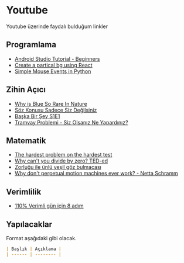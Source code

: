 # Youtube

Youtube üzerinde faydalı bulduğum linkler

## Programlama

* [Android Studio Tutorial - Beginners](https://www.youtube.com/playlist?list=PLaoF-xhnnrRWHtmb8ZGmu8N4Wl2Zr26V7)
* [Create a partical bg using React](https://www.youtube.com/channel/UCO9YTlADpKkIeUGwbAWBHLQ)
* [Simple Mouse Events in Python](https://www.youtube.com/watch?v=2BXr9U6ZL8Y&list=PL1m1AtfGwsxmZJrHCNQUFufwK4qJBf_ia&index=2&t=0s)

## Zihin Açıcı

* [Why is Blue So Rare In Nature](https://www.youtube.com/watch?v=3g246c6Bv58&list=PL1m1AtfGwsxlQeqLs8DAN1eAhx0MT2QVz&index=2&t=0s)
* [Söz Konusu Sadece Siz Değilsiniz](https://www.youtube.com/watch?v=csOFdIShKqk&list=PL1m1AtfGwsxlQeqLs8DAN1eAhx0MT2QVz&index=3&t=0s)
* [Başka Bir Şey S1E1](https://www.youtube.com/channel/UC2lwJdnwpQnO5p5wY2pPHJg)
* [Tramvay Problemi - Siz Olsanız Ne Yapardınız?](https://www.youtube.com/watch?v=hFh3JUQ_a5U&list=PL1m1AtfGwsxlQeqLs8DAN1eAhx0MT2QVz&index=6&t=0s)

## Matematik

* [The hardest problem on the hardest test](https://www.youtube.com/watch?v=OkmNXy7er84&list=PL1m1AtfGwsxlQeqLs8DAN1eAhx0MT2QVz&index=5&t=5s)
* [Why can't you divide by zero? TED-ed](https://www.youtube.com/watch?v=NKmGVE85GUU&list=PL1m1AtfGwsxmzvl_SRpRIspdrJ0diop3a&index=4&t=0s)
* [Zorluğu ile ünlü yeşil göz bulmacası](https://www.youtube.com/watch?v=-La5sLFjfkM&t=0s&list=PL1m1AtfGwsxmzvl_SRpRIspdrJ0diop3a&index=5)
* [Why don't perpetual motion machines ever work? - Netta Schramm](https://www.youtube.com/watch?v=A-QgGXbDyR0&t=0s&list=PL1m1AtfGwsxmzvl_SRpRIspdrJ0diop3a&index=3)

## Verimlilik

* [110% Verimli gün için 8 adım](https://www.youtube.com/watch?v=61rAEsZOg8c&list=PL1m1AtfGwsxlwh39LMLuOdU6g9Wq5gAOF&index=2&t=0s)

## Yapılacaklar

Format aşağıdaki gibi olacak.

```md
| Başlık | Açıklama |
| ------ | -------- |
```
